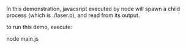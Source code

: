 In this demonstration, javacsript executed by node will spawn a child process 
(which is ./laser.o), and read from its output.

to run this demo, execute:

  node main.js